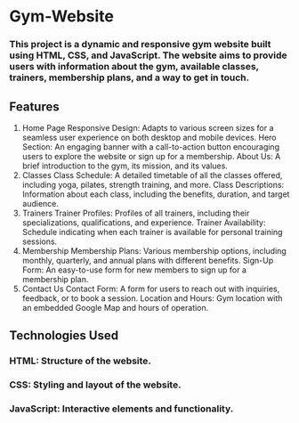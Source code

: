 # Gym-Website

### This project is a dynamic and responsive gym website built using HTML, CSS, and JavaScript. The website aims to provide users with information about the gym, available classes, trainers, membership plans, and a way to get in touch.

## Features
1. Home Page
Responsive Design: Adapts to various screen sizes for a seamless user experience on both desktop and mobile devices.
Hero Section: An engaging banner with a call-to-action button encouraging users to explore the website or sign up for a membership.
About Us: A brief introduction to the gym, its mission, and its values.
2. Classes
Class Schedule: A detailed timetable of all the classes offered, including yoga, pilates, strength training, and more.
Class Descriptions: Information about each class, including the benefits, duration, and target audience.
3. Trainers
Trainer Profiles: Profiles of all trainers, including their specializations, qualifications, and experience.
Trainer Availability: Schedule indicating when each trainer is available for personal training sessions.
4. Membership
Membership Plans: Various membership options, including monthly, quarterly, and annual plans with different benefits.
Sign-Up Form: An easy-to-use form for new members to sign up for a membership plan.
5. Contact Us
Contact Form: A form for users to reach out with inquiries, feedback, or to book a session.
Location and Hours: Gym location with an embedded Google Map and hours of operation.


## Technologies Used
### HTML: Structure of the website.
### CSS: Styling and layout of the website.
### JavaScript: Interactive elements and functionality.
